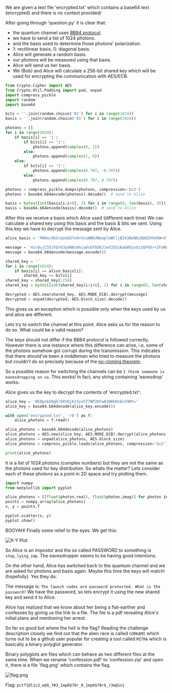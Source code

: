 We are given a text file 'encrypted.txt' which contains a base64 text (encrypted) and there is no context provided/

After going through 'question.py' it is clear that:

* the quantum channel uses [BB84 protocol](https://en.wikipedia.org/wiki/Quantum_key_distribution#BB84_protocol:_Charles_H._Bennett_and_Gilles_Brassard_(1984)).
* we have to send a list of 1024 photons.
* and the basis used to determine those photons' polarization.
* 1: rectilinear basis, 0: diagonal basis.
* Alice will generate a random basis.
* our photons will be measured using that basis.
* Alice will send us her basis.
* We (Bob) and Alice will calculate a 256-bit shared key which will be used for encrypting the communication with AES/ECB.

```python
from Crypto.Cipher import AES
from Crypto.Util.Padding import pad, unpad
import compress_pickle
import random
import base64

bits = ''.join(random.choice('01') for i in range(1024))
basis = ''.join(random.choice('01') for i in range(1024))

photons = []
for i in range(1024):
    if basis[i] == '1':
        if bits[i] == '1':
            photons.append(complex(0, 1))
        else:
            photons.append(complex(1, 0))
    else:
        if bits[i] == '1':
            photons.append(complex(0.707, -0.707))
        else:
            photons.append(complex(0.707, 0.707))

photons = compress_pickle.dumps(photons, compression='bz2')
photons = base64.b64encode(photons).decode()  # send to Alice

basis = bytes([int(basis[i:i+8], 2) for i in range(0, len(basis), 8)])
basis = base64.b64encode(basis).decode()  # send to Alice
```

After this we receive a basis which Alice used (different each time)
We can calculate a shared key using this basis and the basis & bits we sent.
Using this key we have to decrypt the message sent by Alice.

```python
alice_basis = 'PW9oc9bSrqsm5Ofe9+VcuWNEdNeoplUWCljBZ41NoN6zQmD2VhkRW+dT648OW9OfQUnoO8aK79d21zhORJWUBNgncSp45BW9voPBzCg75E6cmJEx3/x7U8nr6+O1UZmnKV0BIMoadH70eyX2YsYedEz8X9Xd9rmrQgGuMjueQEg='

message = '4zc8ujC55JYQrk3paN8zmhcadsEFbD6JJwY2G5i6aGW5yxXz2QFhUr+ZFaNBu4IsXHI/6VsZKDfkgWCJeRA4UA=='
message = base64.b64encode(message.encode())

shared_key = ''
for i in range(1024):
    if basis[i] == alice_basis[i]:
        shared_key += bits[i]
shared_key = shared_key[:256]
shared_key = bytes([int(shared_key[i:i+8], 2) for i in range(0, len(shared_key), 8)])

decrypted = AES.new(shared_key, AES.MODE_ECB).decrypt(message)
decrypted = unpad(decrypted, AES.block_size).decode()
```

This gives us an exception which is possible only when the keys used by us and alice are different.

Lets try to switch the channel at this point. Alice asks us for the reason to do so. What could be a valid reason?

The keys should not differ if the BB84 protocol is followed correctly.
However there is one instance where this difference can arise, i.e, some of the photons somehow got corrupt during the transmission.
This indicates that there should've been a middleman who tried to measure the photons but couldn't do so precisely because of the [no-cloning theorem](https://en.wikipedia.org/wiki/No-cloning_theorem).

So a possible reason for switching the channels can be `I think someone is eavesdropping on us`.
This works! In fact, any string containing 'eavesdrop' works.

Alice gives us the key to decrypt the contents of 'encrypted.txt':

```python
alice_key = '0E0pnkUOghl9XVQjKJ3yvFZ7NP2KFw81N8kHcEn29NY='
alice_key = base64.b64decode(alice_key.encode())

with open('encrypted.txt', 'rb') as f:
    alice_photons = f.read()

alice_photons = base64.b64decode(alice_photons)
alice_photons = AES.new(alice_key, AES.MODE_ECB).decrypt(alice_photons)
alice_photons = unpad(alice_photons, AES.block_size)
alice_photons = compress_pickle.loads(alice_photons, compression='bz2')

print(alice_photons)
```

It is a list of 1024 photons (complex numbers) but they are not the same as the photons used for key distribution. So whats the matter?
Lets consider each of these photons as a point in 2D space and try plotting them.

```python
import numpy
from matplotlib import pyplot

alice_photons = [[float(photon.real), float(photon.imag)] for photon in alice_photons]
points = numpy.array(alice_photons)
x, y = points.T

pyplot.scatter(x, y)
pyplot.show()
```

BOOYAH! Finally some relief to the eyes. We get this:

![X-Y Plot](./assets/graph_plot.png)

So Alice is an impostor and the so called PASSWORD to something is `stop_lying_imp`. The eavesdropper seems to be having good intentions.

On the other hand, Alice has switched back to the quantum channel and we are asked for photons and basis again.
Maybe this time the keys will match! (hopefully). Yes they do.

The message is: `The launch codes are password protected. What is the password?`
We have the password, so lets encrypt it using the new shared key and send it to Alice.

Alice has realized that we know about her being a flat-earther and confesses by giving us the link to a file.
The file is a pdf revealing Alice's initial plans and mentioning her arrest.

So far so good but where the hell is the flag?
Reading the challenge description closely we find out that the alien race is called `CORKAMI` which turns out to be a github user popular for creating a tool called `MITRA` which is basically a binary polyglot generator.

Binary polyglots are files which can behave as two different files at the same time.
When we rename 'confession.pdf' to 'confession.zip' and open it, there is a file 'flag.png' which contains the flag.

![flag.png](./assets/flag.png)

Flag: `pctf{@l1c3_w@$_7#3_1mp0$70r_0_1mp0$70r$_r3m@1n}`
